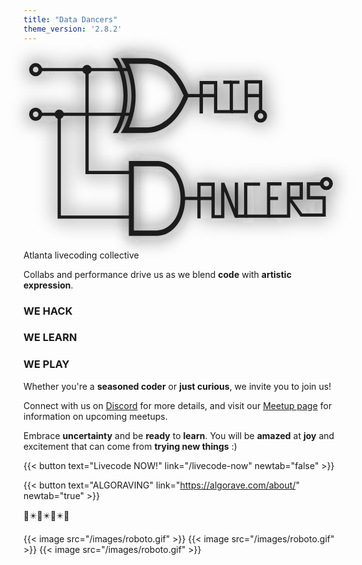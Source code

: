 ```yaml
---
title: "Data Dancers"
theme_version: '2.8.2'
---
```


<svg id="logo" version="1.0" viewBox="0 0 168.48 101" overflow="visible" xmlns="http://www.w3.org/2000/svg"><filter id="shadow" x="-.29647" y="-.61946" width="1.6011" height="2.2454"><feGaussianBlur result="blur" stdDeviation="5"/><feComposite in="SourceGraphic" in2="blur"/></filter><g id="inputA" transform="translate(-33.687 -2.7128)" filter="url(#shadow)"><path d="m90.778 67h-23.087v-55" fill="none" stroke="currentColor" stroke-width="1.726"/><path d="m90.876 12h-49.152" fill="none" stroke="currentColor" stroke-width="1.726"/><path d="m70.151 12a2.5 2.5 0 1 1-5 0 2.5 2.5 0 1 1 5 0z" fill="currentColor"/><path d="m42.687 12a2.5 2.5 0 1 1-5 0 2.5 2.5 0 1 1 5 0z" fill="none" stroke="currentColor" stroke-width="2"/></g><g id="inputB" transform="translate(3 3.1802)" filter="url(#shadow)"><path d="m54.836 85h-38.726v-55" fill="none" stroke="currentColor" stroke-width="1.726"/><path d="m54.189 30h-49.152" fill="none" stroke="currentColor" stroke-width="1.726"/><path d="m18.606 30a2.5 2.5 0 1 1-5 0 2.5 2.5 0 1 1 5 0z" fill="currentColor"/><path d="m6 30a2.5 2.5 0 1 1-5 0 2.5 2.5 0 1 1 5 0z" fill="none" stroke="currentColor" stroke-width="2"/></g><g id="outputS" transform="translate(3 3.1802)" fill="none" filter="url(#shadow)" stroke="currentColor"><path d="m83.623 20h8.4364v-6.9296h7.7131v15.5h8.3949v-15.718h4.3453" stroke="currentColor" stroke-width="1.726"/><path d="m126.3 30.95a2.5 2.5 0 1 1-5 0 2.5 2.5 0 1 1 5 0z" stroke-width="2"/><path d="m108.17 12.853h-4.3176" stroke-width="1.726"/><path d="m108.17 28.57h7.9477v-15.888h7.6857v15.768" stroke-width="1.73"/><path d="m92.059 20h7.6002" stroke-width="1.726"/><path d="m116.07 20h7.7304" stroke-width="1.726"/><path d="m92.059 20v9.5419" stroke-width="1.8436"/></g><g id="outputC" transform="translate(3 3.1802)" fill="none" filter="url(#shadow)" stroke="currentColor"><path d="m83.133 75h7.7269" stroke="currentColor" stroke-width="1.726"/><path d="m161.48 67.043a2.5 2.5 0 1 1-5 0 2.5 2.5 0 1 1 5 0z" stroke-width="2"/><g stroke-width="1.726"><path d="m90.86 75v-7.584h7.5461v17.318h5.1678v-18.151m0.0614 0.3221 7.2057 18.099m0.0719 0.33696-0.0166-18.85"/><path d="m110.9 84.493h4.9436v-17.141h7.686"/><path d="m115.84 84.493h12.26v-17.249h6.923"/><path d="m128.1 84.493h10.692v-17.286h6.7599v7.5837h-6.753m0.16133-0.17257 6.6611 9.2902h12.179v-9.2256h-8.388v-7.4763h7.9989"/><path d="m90.86 85.646v-10.646h7.3841"/><path d="m128.1 75h5.0728"/></g></g><path transform="matrix(.74473 0 0 1 34.005 53.18)" d="m30 5v40h20.476c11.268 0 19.994-9 20-20 0-11-8.7321-20-20-20h-19.048zm3.5951 2.8571h16.881c9.7607 0 16.667 7.64 16.667 17.143s-7.3822 17.143-17.143 17.143h-16.405z" fill="currentColor" filter="url(#shadow)" stroke-width="0"/><g transform="matrix(.74473 0 0 1 53.838 -41.32)" fill="currentColor" filter="url(#shadow)" stroke-width="0"><path d="m-2.25 81.5c-1.597 2.644-2.25 3-2.25 3h-3.656l2-2.438c-2.5e-4 5.05e-4 5.656-6.9995 5.656-17.562 0-10.563-5.656-17.563-5.656-17.563l-2-2.437h3.656c0.78125 0.9375 1.4219 1.6562 2.2188 3 1.8727 3.0998 4.7812 9.0266 4.7812 17 0 7.9506-2.8967 13.879-4.75 17z"/><path d="m-2.406 44.5 2 2.437s5.656 7 5.656 17.563c0 10.562-5.656 17.562-5.656 17.562l-2 2.438h17.156c2.408 0 7.689 0.024 13.625-2.4062 5.9353-2.4308 12.537-7.3433 17.688-16.875l0.40865-0.71875-0.40865-0.71875c-10.303-19.066-26.556-19.281-31.312-19.281h-17.156zm5.8748 3h11.281c4.6842 0 18.287-0.13021 27.969 17-4.7668 8.4291-10.521 12.684-15.719 14.812-5.3607 2.1954-9.8419 2.1875-12.25 2.1875h-11.25c1.8736-3.1084 4.75-9.0494 4.75-17 0-7.9734-2.9085-13.9-4.7812-17z"/></g></svg>



Atlanta livecoding collective



Collabs and performance drive us as we blend **code** with **artistic expression**. 

### WE HACK

### WE LEARN

### WE PLAY


Whether you're a **seasoned coder** or **just curious**, we invite you to join us! 


Connect with us on [Discord](https://discord.gg/xbvw77Jvt2) for more details, and visit our [Meetup page](https://data-dancers.github.io/meetups/) for information on upcoming meetups.


Embrace **uncertainty** and be **ready** to **learn**. You will be **amazed** at **joy** and excitement that can come from **trying new things** :)


{{< button text="Livecode NOW!" link="/livecode-now" newtab="false" >}}

{{< button text="ALGORAVING" link="https://algorave.com/about/"  newtab="true" >}}


🏁✴️🏁✴️🏁✴️🏁


{{< image src="/images/roboto.gif" >}} 
{{< image src="/images/roboto.gif" >}} 
{{< image src="/images/roboto.gif" >}} 


<!--
Small logo
<svg version="1.0" viewBox="0 0 107.42 95" xmlns="http://www.w3.org/2000/svg"><path id="outputC" d="m83.133 75h18.618" fill="none" stroke="currentColor" stroke-width="1.726"/><path id="outputS" d="m83.233 20h18.618" fill="none" stroke="currentColor" stroke-width="1.726"/><g id="inputB" transform="translate(-36.687,-2.0002)"><path d="m91.523 87h-38.726v-55" fill="none" stroke="currentColor" stroke-width="1.726"/><path d="m90.876 32h-49.152" fill="none" stroke="currentColor" stroke-width="1.726"/><path d="m55.293 32a2.5 2.5 0 1 1-5 0 2.5 2.5 0 1 1 5 0z" fill="currentColor"/></g><g id="inputA" transform="translate(-36.687,-2.0002)"><path d="m90.778 67h-23.087v-55" fill="none" stroke="currentColor" stroke-width="1.726"/><path d="m90.876 12h-49.152" fill="none" stroke="currentColor" stroke-width="1.726"/><path d="m70.151 12a2.5 2.5 0 1 1-5 0 2.5 2.5 0 1 1 5 0z" fill="currentColor"/><path d="m42.687 12a2.5 2.5 0 1 1-5 0 2.5 2.5 0 1 1 5 0z" fill="none" stroke="#000" stroke-width="2"/></g><g transform="translate(-36.687,-2.0002)" fill="none" stroke="#000" stroke-width="2"><path d="m42.687 32a2.5 2.5 0 1 1-5 0 2.5 2.5 0 1 1 5 0z"/><path d="m143.11 22a2.5 2.5 0 1 1-5 0 2.5 2.5 0 1 1 5 0z"/><path d="m143.11 77a2.5 2.5 0 1 1-5 0 2.5 2.5 0 1 1 5 0z"/></g><g transform="matrix(.74473 0 0 1 31.005 50)" stroke-width="0"><path d="m30 5v40h20.476c11.268 0 19.994-9 20-20 0-11-8.7321-20-20-20h-19.048zm2.8571 2.8571h17.619c9.7607 1e-7 16.667 7.64 16.667 17.143s-7.3822 17.143-17.143 17.143h-17.143z"/></g><g transform="matrix(.74473 0 0 1 50.838 -44.5)" stroke-width="0"><path d="m-2.25 81.5c-1.597 2.644-2.25 3-2.25 3h-3.656l2-2.438c-2.5e-4 5.05e-4 5.656-6.9995 5.656-17.562 0-10.563-5.656-17.563-5.656-17.563l-2-2.437h3.656c0.78125 0.9375 1.4219 1.6562 2.2188 3 1.8727 3.0998 4.7812 9.0266 4.7812 17 0 7.9506-2.8967 13.879-4.75 17z"/><path d="m-2.406 44.5 2 2.437s5.656 7 5.656 17.563c0 10.562-5.656 17.562-5.656 17.562l-2 2.438h17.156c2.408 0 7.689 0.024 13.625-2.4062 5.9353-2.4308 12.537-7.3433 17.688-16.875l0.40865-0.71875-0.40865-0.71875c-10.303-19.066-26.556-19.281-31.312-19.281h-17.156zm5.8748 3h11.281c4.6842 0 18.287-0.13021 27.969 17-4.7668 8.4291-10.521 12.684-15.719 14.812-5.3607 2.1954-9.8419 2.1875-12.25 2.1875h-11.25c1.8736-3.1084 4.75-9.0494 4.75-17 0-7.9734-2.9085-13.9-4.7812-17z"/></g></svg>
-->

<script type="text/javascript">
window.animHandle = 0
const logo = document.querySelector("#logo")
// neon!
const INPUT_COLORS = [[255, 81, 97], [255, 83, 205], [148, 97, 253], [45, 217, 254], [0, 254, 155], [255, 219, 78], [254, 254, 254]]
function animateLogo() {
  const randomColor = () => INPUT_COLORS[Math.floor(Math.random() * INPUT_COLORS.length)]
  const toColor = v => "#" + v.map(c => c.toString(16).padStart(2, "0")).join("")
  // Pick random input colors
  const inputs = [randomColor(), randomColor()]
  let outputs = [[], []]
  // XOR and AND the input colors together to generate the output colors!
  for (let i = 0; i < inputs[0].length; i++) {
    outputs[0][i] = inputs[0][i] ^ inputs[1][i]
    outputs[1][i] = inputs[0][i] & inputs[1][i]
  }
  // Animate the SVG
  // inputs[0] = inputs[1] = outputs[0] = outputs[1] = [255, 255, 255]
  logo.querySelector("#inputA").style.color = toColor(inputs[0])
  logo.querySelector("#inputB").style.color = toColor(inputs[1])
  logo.querySelector("#outputS").style.color = toColor(outputs[0])
  logo.querySelector("#outputC").style.color = toColor(outputs[1])
  window.animHandle = setTimeout(animateLogo, 60 / 145 * 1000)
}

window.onload = () => {
  if (!window.animHandle) {
    animateLogo()
  }
  document.querySelector("#logo").style.color = "white"
}
</script>
